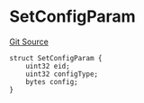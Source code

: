 # SetConfigParam
[Git Source](https://github.com/malda-protocol/malda-lending/blob/6ea8fcbab45a04b689cc49c81c736245cab92c98/src\interfaces\external\layerzero\v2\IMessageLibManager.sol)


```solidity
struct SetConfigParam {
    uint32 eid;
    uint32 configType;
    bytes config;
}
```

